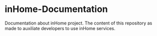# inHome-Documentation
Documentation about inHome project. The content of this repository as made to auxiliate developers to use inHome services.
